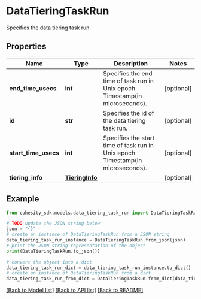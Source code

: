# DataTieringTaskRun

Specifies the data tiering task run.

## Properties

Name | Type | Description | Notes
------------ | ------------- | ------------- | -------------
**end_time_usecs** | **int** | Specifies the end time of task run in Unix epoch Timestamp(in microseconds). | [optional] 
**id** | **str** | Specifies the id of the data tiering task run. | [optional] 
**start_time_usecs** | **int** | Specifies the start time of task run in Unix epoch Timestamp(in microseconds). | [optional] 
**tiering_info** | [**TieringInfo**](TieringInfo.md) |  | [optional] 

## Example

```python
from cohesity_sdk.models.data_tiering_task_run import DataTieringTaskRun

# TODO update the JSON string below
json = "{}"
# create an instance of DataTieringTaskRun from a JSON string
data_tiering_task_run_instance = DataTieringTaskRun.from_json(json)
# print the JSON string representation of the object
print(DataTieringTaskRun.to_json())

# convert the object into a dict
data_tiering_task_run_dict = data_tiering_task_run_instance.to_dict()
# create an instance of DataTieringTaskRun from a dict
data_tiering_task_run_from_dict = DataTieringTaskRun.from_dict(data_tiering_task_run_dict)
```
[[Back to Model list]](../README.md#documentation-for-models) [[Back to API list]](../README.md#documentation-for-api-endpoints) [[Back to README]](../README.md)


